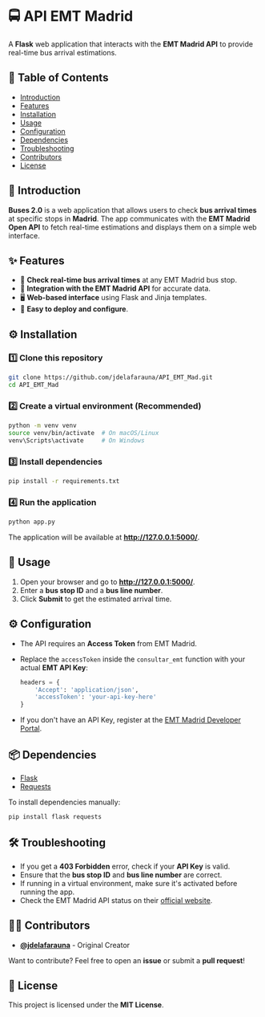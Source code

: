 # 🚍 API EMT Madrid

A **Flask** web application that interacts with the **EMT Madrid API** to provide real-time bus arrival estimations.

## 📑 Table of Contents

- [Introduction](#introduction)
- [Features](#features)
- [Installation](#installation)
- [Usage](#usage)
- [Configuration](#configuration)
- [Dependencies](#dependencies)
- [Troubleshooting](#troubleshooting)
- [Contributors](#contributors)
- [License](#license)

## 📖 Introduction

**Buses 2.0** is a web application that allows users to check **bus arrival times** at specific stops in **Madrid**. The app communicates with the **EMT Madrid Open API** to fetch real-time estimations and displays them on a simple web interface.

## ✨ Features

- 🚏 **Check real-time bus arrival times** at any EMT Madrid bus stop.
- 🔗 **Integration with the EMT Madrid API** for accurate data.
- 🖥️ **Web-based interface** using Flask and Jinja templates.
- 📝 **Easy to deploy and configure**.

## ⚙️ Installation

### 1️⃣ Clone this repository

```sh
git clone https://github.com/jdelafarauna/API_EMT_Mad.git
cd API_EMT_Mad
```

### 2️⃣ Create a virtual environment (Recommended)

```sh
python -m venv venv
source venv/bin/activate  # On macOS/Linux
venv\Scripts\activate     # On Windows
```

### 3️⃣ Install dependencies

```sh
pip install -r requirements.txt
```

### 4️⃣ Run the application

```sh
python app.py
```

The application will be available at **http://127.0.0.1:5000/**.

## 🚀 Usage

1. Open your browser and go to **http://127.0.0.1:5000/**.
2. Enter a **bus stop ID** and a **bus line number**.
3. Click **Submit** to get the estimated arrival time.

## ⚙️ Configuration

- The API requires an **Access Token** from EMT Madrid.
- Replace the `accessToken` inside the `consultar_emt` function with your actual **EMT API Key**:

  ```python
  headers = {
      'Accept': 'application/json',
      'accessToken': 'your-api-key-here'
  }
  ```

- If you don't have an API Key, register at the [EMT Madrid Developer Portal](https://opendata.emtmadrid.es/).

## 📦 Dependencies

- [Flask](https://flask.palletsprojects.com/)
- [Requests](https://docs.python-requests.org/)

To install dependencies manually:

```sh
pip install flask requests
```

## 🛠 Troubleshooting

- If you get a **403 Forbidden** error, check if your **API Key** is valid.
- Ensure that the **bus stop ID** and **bus line number** are correct.
- If running in a virtual environment, make sure it's activated before running the app.
- Check the EMT Madrid API status on their [official website](https://opendata.emtmadrid.es/).

## 👨‍💻 Contributors

- **[@jdelafarauna](https://github.com/jdelafarauna)** - Original Creator

Want to contribute? Feel free to open an **issue** or submit a **pull request**!

## 📜 License

This project is licensed under the **MIT License**.
